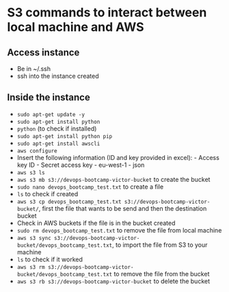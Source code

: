 # S3 commands to interact between local machine and AWS

## Access instance

- Be in ~/.ssh
- ssh into the instance created

## Inside the instance

- `sudo apt-get update -y`
- `sudo apt-get install python`
- `python` (to check if installed)
- `sudo apt-get install python pip`
- `sudo apt-get install awscli`
- `aws configure`
- Insert the following information (ID and key provided in excel):
		- Access key ID
		- Secret access key
		- eu-west-1
		- json
- `aws s3 ls`
- `aws s3 mb s3://devops-bootcamp-victor-bucket` to create the bucket
- `sudo nano devops_bootcamp_test.txt` to create a file
- `ls` to check if created
- `aws s3 cp devops_bootcamp_test.txt s3://devops-bootcamp-victor-bucket/`, first the file that wants to be send and then the destination bucket
- Check in AWS buckets if the file is in the bucket created
- `sudo rm devops_bootcamp_test.txt` to remove the file from local machine
- `aws s3 sync s3://devops-bootcamp-victor-bucket/devops_bootcamp_test.txt`, to import the file from S3 to your machine
- `ls` to check if it worked
- `aws s3 rm s3://devops-bootcamp-victor-bucket/devops_bootcamp_test.txt` to remove the file from the bucket
- `aws s3 rb s3://devops-bootcamp-victor-bucket` to delete the bucket
